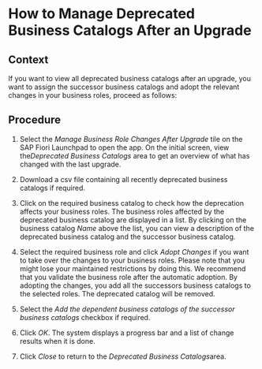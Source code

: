 <!-- loio5bf8728e0cc64b4ea2ad46b1c58be251 -->

# How to Manage Deprecated Business Catalogs After an Upgrade



<a name="loio5bf8728e0cc64b4ea2ad46b1c58be251__HowToManageDeprecatedBusinessCatalogs_context"/>

## Context

If you want to view all deprecated business catalogs after an upgrade, you want to assign the successor business catalogs and adopt the relevant changes in your business roles, proceed as follows:



<a name="loio5bf8728e0cc64b4ea2ad46b1c58be251__HowToManageDeprecatedBusinessCatalogs_steps"/>

## Procedure

1.  Select the *Manage Business Role Changes After Upgrade* tile on the SAP Fiori Launchpad to open the app. On the initial screen, view the*Deprecated Business Catalogs* area to get an overview of what has changed with the last upgrade.

2.  Download a csv file containing all recently deprecated business catalogs if required.

3.  Click on the required business catalog to check how the deprecation affects your business roles. The business roles affected by the deprecated business catalog are displayed in a list. By clicking on the business catalog *Name* above the list, you can view a description of the deprecated business catalog and the successor business catalog.

4.  Select the required business role and click *Adopt Changes* if you want to take over the changes to your business roles. Please note that you might lose your maintained restrictions by doing this. We recommend that you validate the business role after the automatic adoption. By adopting the changes, you add all the successors business catalogs to the selected roles. The deprecated catalog will be removed.

5.  Select the *Add the dependent business catalogs of the successor business catalogs* checkbox if required.

6.  Click *OK*. The system displays a progress bar and a list of change results when it is done.

7.  Click *Close* to return to the *Deprecated Business Catalogs*area.


